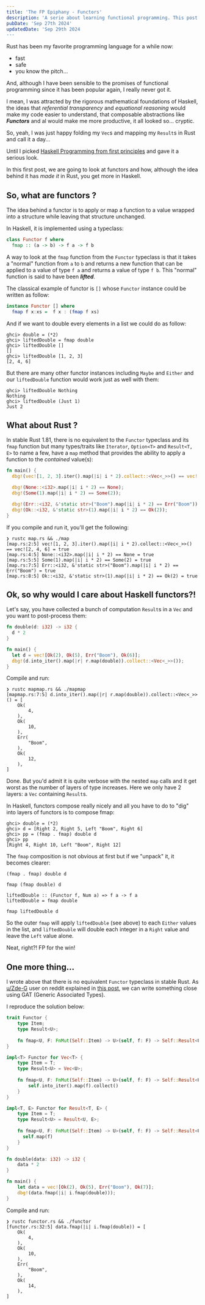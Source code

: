 ```yaml
---
title: 'The FP Epiphany - Functors'
description: 'A serie about learning functional programming. This post is about functors.'
pubDate: 'Sep 27th 2024'
updatedDate: 'Sep 29th 2024
---
```


Rust has been my favorite programming language for a while now:
- fast
- safe
- you know the pitch...

And, although I have been sensible to the promises of functional programming since it has been popular again, I really never got it. 

I mean, I was attracted by the rigorous mathematical foundations of Haskell,
the ideas that *referential transparency* and *equational reasoning* would make my code easier to understand, 
that composable abstractions like ***Functors*** and al would make me more productive, it all looked so... cryptic.

So, yeah, I was just happy folding my `Vec`s and mapping my `Result`s in Rust and call it a day...

Until I picked [Haskell Programming from first principles](https://haskellbook.com) and gave it a serious look.

In this first post, we are going to look at functors and how, although the idea behind it has *made it* in Rust, you get more in Haskell.

## So, what are functors ?

The idea behind a functor is to apply or map a function to a value wrapped into a structure while leaving that structure unchanged. 

In Haskell, it is implemented using a typeclass:

```haskell
class Functor f where
  fmap :: (a -> b) -> f a -> f b
```

A way to look at the `fmap` function from the `Functor` typeclass is that it takes a "normal" function from `a` to `b` 
and returns a new function that can be applied to a value of type `f a` and returns a value of type `f b`. 
This "normal" function is said to have been ***lifted***.  

The classical example of functor is `[]` whose `Functor` instance could be written as follow:

```haskell
instance Functor [] where
  fmap f x:xs =  f x : (fmap f xs)
```

And if we want to double every elements in a list we could do as follow:

```
ghci> double = (*2)
ghci> liftedDouble = fmap double
ghci> liftedDouble []
[]
ghci> liftedDouble [1, 2, 3]
[2, 4, 6]
```

But there are many other functor instances including `Maybe` and `Either` and our `liftedDouble` function would work just as well
with them:

```
ghci> liftedDouble Nothing
Nothing
ghci> liftedDouble (Just 1)
Just 2
```

## What about Rust ?

In stable Rust 1.81, there is no equivalent to the `Functor` typeclass and its `fmap` function
but many types/traits like `Iterator`, `Option<T>` and `Result<T, E>` to name a few, have a `map` method that provides the ability to apply a function to the *contained* value(s):

```rust
fn main() {
  dbg!(vec![1, 2, 3].iter().map(|i| i * 2).collect::<Vec<_>>() == vec![2, 4, 6]);

  dbg!(None::<i32>.map(|i| i * 2) == None);
  dbg!(Some(1).map(|i| i * 2) == Some(2));

  dbg!(Err::<i32, &'static str>("Boom").map(|i| i * 2) == Err("Boom"));
  dbg!(Ok::<i32, &'static str>(1).map(|i| i * 2) == Ok(2));
}
```

If you compile and run it, you'll get the following:

```
❯ rustc map.rs && ./map
[map.rs:2:5] vec![1, 2, 3].iter().map(|i| i * 2).collect::<Vec<_>>() == vec![2, 4, 6] = true
[map.rs:4:5] None::<i32>.map(|i| i * 2) == None = true
[map.rs:5:5] Some(1).map(|i| i * 2) == Some(2) = true
[map.rs:7:5] Err::<i32, &'static str>("Boom").map(|i| i * 2) == Err("Boom") = true
[map.rs:8:5] Ok::<i32, &'static str>(1).map(|i| i * 2) == Ok(2) = true
```

## Ok, so why would I care about Haskell functors?!

Let's say, you have collected a bunch of computation `Result`s in a `Vec` and you want to post-process them:

```rust
fn double(d: i32) -> i32 {
  d * 2
}

fn main() {
  let d = vec![Ok(2), Ok(5), Err("Boom"), Ok(6)];
  dbg!(d.into_iter().map(|r| r.map(double)).collect::<Vec<_>>());
}
```

Compile and run:

```
❯ rustc mapmap.rs && ./mapmap
[mapmap.rs:7:5] d.into_iter().map(|r| r.map(double)).collect::<Vec<_>>() = [
    Ok(
        4,
    ),
    Ok(
        10,
    ),
    Err(
        "Boom",
    ),
    Ok(
        12,
    ),
]
```

Done. But you'd admit it is quite verbose with the nested `map` calls and it get worst as the number of layers of type increases. 
Here we only have 2 layers: a `Vec` containing `Result`s.

In Haskell, functors compose really nicely and all you have to do to "dig" into layers of functors is to compose fmap:

```
ghci> double = (*2)
ghci> d = [Right 2, Right 5, Left "Boom", Right 6]
ghci> pp = (fmap . fmap) double d 
ghci> pp
[Right 4, Right 10, Left "Boom", Right 12]
```

The `fmap` composition is not obvious at first but if we "unpack" it, it becomes clearer:

```
(fmap . fmap) double d

fmap (fmap double) d

liftedDouble :: (Functor f, Num a) => f a -> f a
liftedDouble = fmap double

fmap liftedDouble d
```

So the outer `fmap` will apply `liftedDouble` (see above) to each `Either` values in the list,
and `liftedDouble` will double each integer in a `Right` value and leave the `Left` value alone.

Neat, right?! FP for the win!

## One more thing...

I wrote above that there is no equivalent `Functor` typeclass in stable Rust. 
As [u/Zde-G](https://www.reddit.com/user/Zde-G/) user on reddit explained in [this post](https://www.reddit.com/r/rust/comments/ynvm8a/comment/ivc5n8d/?utm_source=share&utm_medium=web3x&utm_name=web3xcss&utm_term=1&utm_content=share_button), we can write something close using GAT (Generic Associated Types).

I reproduce the solution below:

```rust
trait Functor {
    type Item;
    type Result<U>;
    
    fn fmap<U, F: FnMut(Self::Item) -> U>(self, f: F) -> Self::Result<U>;
}

impl<T> Functor for Vec<T> {
    type Item = T;
    type Result<U> = Vec<U>;
    
    fn fmap<U, F: FnMut(Self::Item) -> U>(self, f: F) -> Self::Result<U> {
        self.into_iter().map(f).collect()
    }
}

impl<T, E> Functor for Result<T, E> {
    type Item = T; 
    type Result<U> = Result<U, E>;
    
    fn fmap<U, F: FnMut(Self::Item) -> U>(self, f: F) -> Self::Result<U> {
      self.map(f)
    }
}

fn double(data: i32) -> i32 {
    data * 2
}

fn main() {
    let data = vec![Ok(2), Ok(5), Err("Boom"), Ok(7)];
    dbg!(data.fmap(|i| i.fmap(double)));
}
```

Compile and run:

```
❯ rustc functor.rs && ./functor
[functor.rs:32:5] data.fmap(|i| i.fmap(double)) = [
    Ok(
        4,
    ),
    Ok(
        10,
    ),
    Err(
        "Boom",
    ),
    Ok(
        14,
    ),
]
```